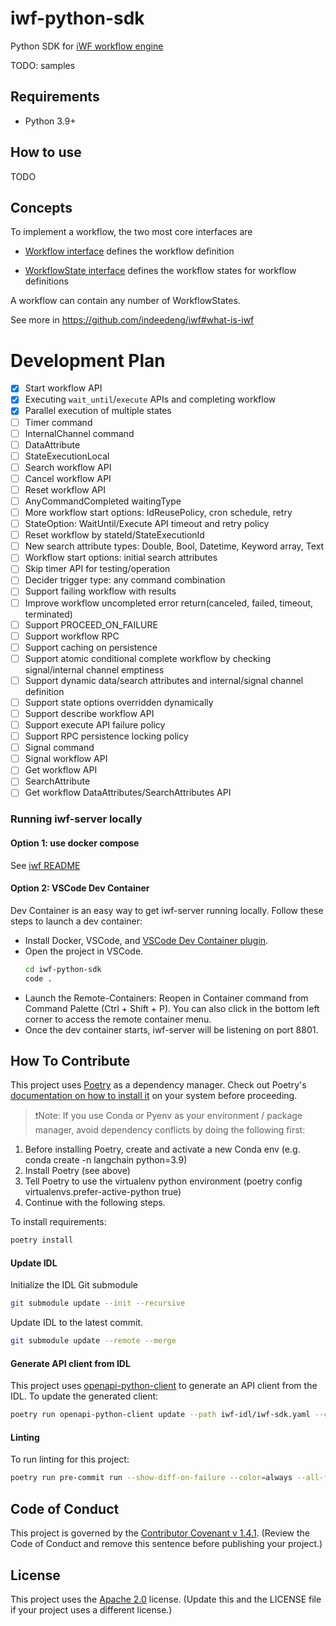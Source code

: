 
# iwf-python-sdk

Python SDK for [iWF workflow engine](https://github.com/indeedeng/iwf)

TODO: samples

## Requirements

- Python 3.9+

## How to use

TODO

## Concepts

To implement a workflow, the two most core interfaces are

* [Workflow interface](https://github.com/indeedeng/iwf-python-sdk/blob/main/iwf/workflow.py)
  defines the workflow definition

* [WorkflowState interface](https://github.com/indeedeng/iwf-python-sdk/blob/main/iwf/workflow_state.py)
  defines the workflow states for workflow definitions

A workflow can contain any number of WorkflowStates.

See more in https://github.com/indeedeng/iwf#what-is-iwf


# Development Plan

- [x] Start workflow API
- [x] Executing `wait_until`/`execute` APIs and completing workflow
- [x] Parallel execution of multiple states
- [ ] Timer command
- [ ] InternalChannel command
- [ ] DataAttribute
- [ ] StateExecutionLocal
- [ ] Search workflow API
- [ ] Cancel workflow API
- [ ] Reset workflow API
- [ ] AnyCommandCompleted waitingType
- [ ] More workflow start options: IdReusePolicy, cron schedule, retry
- [ ] StateOption: WaitUntil/Execute API timeout and retry policy
- [ ] Reset workflow by stateId/StateExecutionId
- [ ] New search attribute types: Double, Bool, Datetime, Keyword array, Text
- [ ] Workflow start options: initial search attributes
- [ ] Skip timer API for testing/operation
- [ ] Decider trigger type: any command combination
- [ ] Support failing workflow with results
- [ ] Improve workflow uncompleted error return(canceled, failed, timeout, terminated)
- [ ] Support PROCEED_ON_FAILURE 
- [ ] Support workflow RPC
- [ ] Support caching on persistence
- [ ] Support atomic conditional complete workflow by checking signal/internal channel emptiness
- [ ] Support dynamic data/search attributes and internal/signal channel definition
- [ ] Support state options overridden dynamically
- [ ] Support describe workflow API
- [ ] Support execute API failure policy
- [ ] Support RPC persistence locking policy 
- [ ] Signal command
- [ ] Signal workflow API
- [ ] Get workflow API 
- [ ] SearchAttribute
- [ ] Get workflow DataAttributes/SearchAttributes API

### Running iwf-server locally

#### Option 1: use docker compose
See [iwf README](https://github.com/indeedeng/iwf#using-docker-image--docker-compose)

#### Option 2: VSCode Dev Container

Dev Container is an easy way to get iwf-server running locally. Follow these steps to launch a dev container:
- Install Docker, VSCode, and [VSCode Dev Container plugin](https://marketplace.visualstudio.com/items?itemName=ms-vscode-remote.remote-containers).
- Open the project in VSCode.
    ```bash
    cd iwf-python-sdk
    code .
    ```
- Launch the Remote-Containers: Reopen in Container command from Command Palette (Ctrl + Shift + P). You can also click in the bottom left corner to access the remote container menu.
- Once the dev container starts, iwf-server will be listening on port 8801.

## How To Contribute

This project uses [Poetry](https://python-poetry.org/) as a dependency manager. Check out Poetry's [documentation on how to install it](https://python-poetry.org/docs/#installing-with-the-official-installer) on your system before proceeding.

> ❗Note: If you use Conda or Pyenv as your environment / package manager, avoid dependency conflicts by doing the following first:
1. Before installing Poetry, create and activate a new Conda env (e.g. conda create -n langchain python=3.9)
2. Install Poetry (see above)
3. Tell Poetry to use the virtualenv python environment (poetry config virtualenvs.prefer-active-python true)
4. Continue with the following steps.

To install requirements:

```bash
poetry install
```

#### Update IDL
Initialize the IDL Git submodule
```bash
git submodule update --init --recursive
```

Update IDL to the latest commit.
```bash
git submodule update --remote --merge
```

#### Generate API client from IDL

This project uses [openapi-python-client](https://github.com/openapi-generators/openapi-python-client) to generate an API client from the IDL. To update the generated client:

```bash
poetry run openapi-python-client update --path iwf-idl/iwf-sdk.yaml --config .openapi-python-client-config.yaml
```

#### Linting

To run linting for this project:

```bash
poetry run pre-commit run --show-diff-on-failure --color=always --all-files
```

## Code of Conduct
This project is governed by the [Contributor Covenant v 1.4.1](CODE_OF_CONDUCT.md). (Review the Code of Conduct and remove this sentence before publishing your project.)

## License
This project uses the [Apache 2.0](LICENSE) license. (Update this and the LICENSE file if your project uses a different license.)
